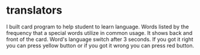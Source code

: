 # translators
I built card program to help student to learn language.
Words listed by the frequency that a special words utilize in common usage.
It shows back and front of the card.
Word's language switch after 3 seconds.
If you got it right you can press yellow button or if you got it wrong you can press red button.
